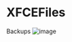 # XFCEFiles
Backups
![image](https://user-images.githubusercontent.com/74895279/140793240-e321fb16-61bb-4166-9f85-77831e5f2cf8.png)
